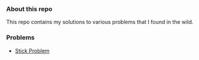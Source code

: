 ### About this repo

This repo contains my solutions to various problems that I found in the wild. 

### Problems
- [Stick Problem](Stick%20Problem/)
